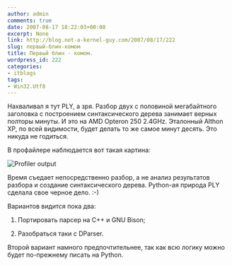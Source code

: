 ```yaml
---
author: admin
comments: true
date: 2007-08-17 18:22:03+00:00
excerpt: None
link: http://blog.not-a-kernel-guy.com/2007/08/17/222
slug: первый-блин-комом
title: Первый блин - комом.
wordpress_id: 222
categories:
- itblogs
tags:
- Win32.Utf8
---
```


Нахваливал я тут PLY, а зря. Разбор двух с половиной мегабайтного заголовка с построением синтаксического дерева занимает верных полторы минуты. И это на AMD Opteron 250 2.4GHz. Эталонный Althon XP, по всей видимости, будет делать то же самое минут десять. Это никуда не годиться.

<!-- more -->В профайлере наблюдается вот такая картина:



![Profiler output](http://blog.not-a-kernel-guy.com/wp-content/uploads/2007/08/ply_profile_output.png)



Время съедает непосредственно разбор, а не анализ результатов разбора и создание синтаксического дерева. Python-ая природа PLY сделала свое черное дело. :-)

Вариантов видится пока два:



	
  1. Портировать парсер на С++ и GNU Bison;

	
  2. Разобраться таки с DParser.



Второй вариант намного предпочтительнее, так как всю логику можно будет по-прежнему писать на Python.

